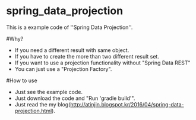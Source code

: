 # spring_data_projection
This is a example code of ''Spring Data Projection''.

#Why?
- If you need a different result with same object.
- If you have to create the more than two different result set.
- If you want to use a projection functionality without "Spring Data REST"
- You can just use a "Projection Factory".

#How to use
- Just see the example code.
- Just download the code and "Run 'gradle build'".
- Just read the my blog(http://atinjin.blogspot.kr/2016/04/spring-data-projection.html).
